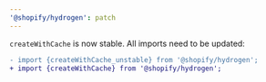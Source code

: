 ```yaml
---
'@shopify/hydrogen': patch
---
```


`createWithCache` is now stable. All imports need to be updated:

```diff
- import {createWithCache_unstable} from '@shopify/hydrogen';
+ import {createWithCache} from '@shopify/hydrogen';
```
